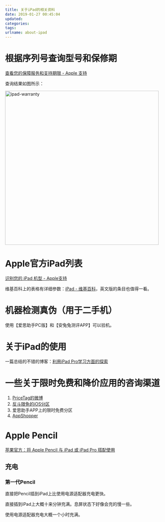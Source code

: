 ```yaml
---
title: 关于iPad的相关资料
date: 2019-01-27 00:45:04
updated:
categories:
tags:
urlname: about-ipad
---
```


# 根据序列号查询型号和保修期

[查看您的保障服务和支持期限 - Apple 支持](https://checkcoverage.apple.com/cn/zh/)

<!-- more -->

查询结果如图所示：

<img src="ipad-warranty.png" alt="ipad-warranty" width="500">

# Apple官方iPad列表

[识别您的 iPad 机型 - Apple支持](https://support.apple.com/zh-cn/HT201471#ipad)

维基百科上的表格有详细参数：[iPad - 维基百科](https://zh.wikipedia.org/wiki/IPad)，英文版的条目也值得一看。



# 机器检测真伪（用于二手机）

使用【爱思助手PC版】和【安兔兔测评APP】可以验机。

# 关于iPad的使用

一篇总结的不错的博客：[利用iPad Pro学习方面的探索](http://frankorz.com/2016/09/29/iPad-Pro%20study/)

# 一些关于限时免费和降价应用的咨询渠道

1. [PriceTag的微博](https://www.weibo.com/ptalert)
2. [反斗限免的iOS分区](http://free.apprcn.com/category/ios/)
3. 爱思助手APP上的限时免费分区
4. [AppShopper](http://appshopper.com/)

# Apple Pencil

[苹果官方：将 Apple Pencil 与 iPad 或 iPad Pro 搭配使用](https://support.apple.com/zh-cn/HT205236)

## 充电

### 第一代Pencil

直接把Pencil插到iPad上比使用电源适配器充电更快。

直接插到iPad上大概十来分钟充满。息屏状态下好像会充的慢一些。

使用电源适配器充电大概一个小时充满。
